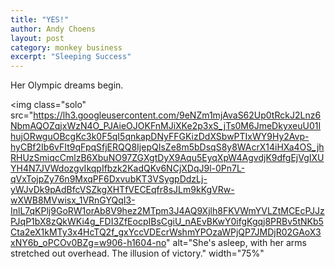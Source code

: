 ```yaml
---
title: "YES!"
author: Andy Choens
layout: post
category: monkey business
excerpt: "Sleeping Success"
---
```


Her Olympic dreams begin.

<img
 class="solo"
 src="https://lh3.googleusercontent.com/9eNZm1mjAvaS62Up0tRckJ2Lnz6NbmAQOZqjxWzN4O_PJAieOJOKFnMJiXKe2p3xS_jTs0M6JmeDkyxeuU01IhujORwguOBcgKc3k0F5qI5qnkapDNyFFGKizDdXSbwPTIxWY9Hy2Avp-hyCBf2Ib6vFIt9qFpqSfjERQQ8IjepQIsZe8m5bDsqS8y8WAcrX14iHXa4OS_jhRHUzSmiqcCmlzB6XbuNO97ZGXgtDyX9Aqu5EyqXpW4AgvdjK9dfgEjVgIXUYH4N7JVWdozgvIkqpIfbzk2KadQKv6NCjXDqJ9l-0Pn7L-qVxTojpZy76n9MxqPF6DxvubKT3VSygpDdzLj-yWJvDk9pAdBfcVSZkgXHTfVECEqfr8sJLm9kKgVRw-wXWB8MVwisx_1VRnGYQqI3-InlL7qKPlj9GoRW1orAb8V9hez2MTpm3J4AQ9Xjlh8FKVWmYVLZtMCEcPJJzPJqP1bX8zQkWKi4g_FDI3ZfEocpIBsCgiU_nAEvBKwY0ifgKgqj8PRBv5tNKb5Cta2eX1kMTy3x4HcTQ2f_gxYccVDEcrWshmYPOzaWPjQP7JMDjR02GAoX3xNY6b_oPCOv0BZg=w906-h1604-no"
 alt="She's asleep, with her arms stretched out overhead. The illusion
 of victory."
 width="75%"
>

